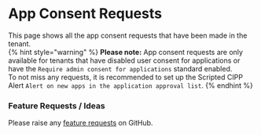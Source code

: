 ﻿# App Consent Requests

This page shows all the app consent requests that have been made in the tenant.  
{% hint style="warning" %}
**Please note:** App consent requests are only available for tenants that have disabled user consent for applications or have the `Require admin consent for applications` standard enabled.  
To not miss any requests, it is recommended to set up the Scripted CIPP Alert `Alert on new apps in the application approval list`.
{% endhint %}

### Feature Requests / Ideas

Please raise any [feature requests](https://github.com/KelvinTegelaar/CIPP/issues/new?assignees=&labels=enhancement%2Cno-priority&projects=&template=feature.yml&title=%5BFeature+Request%5D%3A+) on GitHub.
